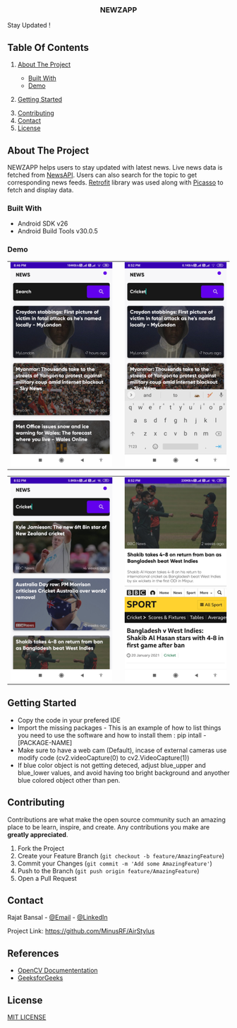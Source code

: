 <h3 align="center">
NEWZAPP
</h3>

<p align="center">
    
Stay Updated ! <br />
</p>
</p>



<!-- TABLE OF CONTENTS -->
Table Of Contents
-----------------

<show open="open">
<ol>
    <li>
      
<a href="#about-the-project">About The Project</a>
<ul>
        <li>
<a href="#built-with">Built With</a>
</li>
        <li>
<a href="#demo">Demo</a>
</li>
      </ul>
    </li>
    <li>
      
<a href="#getting-started">Getting Started</a>
</li>
    <li>
<a href="#contributing">Contributing</a>
</li> 
    <li>
<a href="#contact">Contact</a>
</li>
     <li>
<a href="#license">License</a>
</li>
  </ol>
</details>

<!-- ABOUT THE PROJECT -->
About The Project
-----------------

NEWZAPP helps users to stay updated with latest news. Live news data is
fetched from [NewsAPI](https://newsapi.org/). Users can also search for
the topic to get corresponding news feeds.
[Retrofit](https://square.github.io/retrofit/#:~:text=Retrofit%20is%20the%20class%20through,are%20turned%20into%20callable%20objects)
library was used along with [Picasso](https://square.github.io/picasso/)
to fetch and display data.

### Built With

-   Android SDK v26
-   Android Build Tools v30.0.5

### Demo
<table>
  <tr>
    <td valign="middle" ><img src="https://github.com/MinusRF/NewsApp/blob/master/Screenshot01.jpg" alt="Screenshot01" width="250"></td>
    <td valign="top" > </td>
    <td valign="middle"><img src="https://github.com/MinusRF/NewsApp/blob/master/Screenshot02.jpg" alt="Screenshot02" width="250"></td>
  </tr>
 </table>
 
 <table>
  <tr>
    <td valign="middle"><img src="https://github.com/MinusRF/NewsApp/blob/master/Screenshot03.jpg" alt="Screenshot03" width="250"></td>
    <td valign="top" > </td>
    <td valign="middle"><img src="https://github.com/MinusRF/NewsApp/blob/master/Screenshot04.jpg" alt="Screenshot04" width="250"></td>
  </tr>
 </table>

<!-- GETTING STARTED -->
Getting Started
---------------

-   Copy the code in your prefered IDE
-   Import the missing packages - This is an example of how to list
    things you need to use the software and how to install them : pip
    intall -[PACKAGE-NAME]
-   Make sure to have a web cam (Default), incase of external cameras
    use modify code (cv2.videoCapture(0) to cv2.VideoCapture(1))
-   If blue color object is not getting deteced, adjust blue\_upper and
    blue\_lower values, and avoid having too bright background and
    anyother blue colored object other than pen.

<!-- CONTRIBUTING -->
Contributing
------------

Contributions are what make the open source community such an amazing
place to be learn, inspire, and create. Any contributions you make are
**greatly appreciated**.

1.  Fork the Project
2.  Create your Feature Branch
    (`git checkout -b feature/AmazingFeature`)
3.  Commit your Changes (`git commit -m 'Add some AmazingFeature'`)
4.  Push to the Branch (`git push origin feature/AmazingFeature`)
5.  Open a Pull Request

<!-- CONTACT -->
Contact
-------

Rajat Bansal - [@Email](rajatbansal16111998@gamil.com) -
[@LinkedIn](https://www.linkedin.com/in/rajat-bansal-829535170)

Project Link: <https://github.com/MinusRF/AirStylus>

References
----------

-   [OpenCV
    Documententation](https://www.webpagefx.com/tools/emoji-cheat-sheet)
-   [GeeksforGeeks](https://shields.io)

License
-------

[MIT LICENSE](LICENSE)
